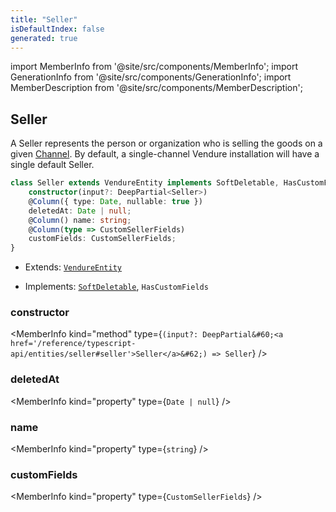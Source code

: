 ```yaml
---
title: "Seller"
isDefaultIndex: false
generated: true
---
```

<!-- This file was generated from the Vendure source. Do not modify. Instead, re-run the "docs:build" script -->
import MemberInfo from '@site/src/components/MemberInfo';
import GenerationInfo from '@site/src/components/GenerationInfo';
import MemberDescription from '@site/src/components/MemberDescription';


## Seller

<GenerationInfo sourceFile="packages/core/src/entity/seller/seller.entity.ts" sourceLine="16" packageName="@vendure/core" />

A Seller represents the person or organization who is selling the goods on a given <a href='/reference/typescript-api/entities/channel#channel'>Channel</a>.
By default, a single-channel Vendure installation will have a single default Seller.

```ts title="Signature"
class Seller extends VendureEntity implements SoftDeletable, HasCustomFields {
    constructor(input?: DeepPartial<Seller>)
    @Column({ type: Date, nullable: true })
    deletedAt: Date | null;
    @Column() name: string;
    @Column(type => CustomSellerFields)
    customFields: CustomSellerFields;
}
```
* Extends: <code><a href='/reference/typescript-api/entities/vendure-entity#vendureentity'>VendureEntity</a></code>


* Implements: <code><a href='/reference/typescript-api/entities/interfaces#softdeletable'>SoftDeletable</a></code>, <code>HasCustomFields</code>



<div className="members-wrapper">

### constructor

<MemberInfo kind="method" type={`(input?: DeepPartial&#60;<a href='/reference/typescript-api/entities/seller#seller'>Seller</a>&#62;) => Seller`}   />


### deletedAt

<MemberInfo kind="property" type={`Date | null`}   />


### name

<MemberInfo kind="property" type={`string`}   />


### customFields

<MemberInfo kind="property" type={`CustomSellerFields`}   />




</div>
